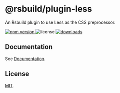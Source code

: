 # @rsbuild/plugin-less

An Rsbuild plugin to use Less as the CSS preprocessor.

<p>
  <a href="https://npmjs.com/package/@rsbuild/plugin-less">
   <img src="https://img.shields.io/npm/v/@rsbuild/plugin-less?style=flat-square&colorA=564341&colorB=EDED91" alt="npm version" />
  </a>
  <img src="https://img.shields.io/badge/License-MIT-blue.svg?style=flat-square&colorA=564341&colorB=EDED91" alt="license" />
  <a href="https://npmcharts.com/compare/@rsbuild/plugin-less?minimal=true"><img src="https://img.shields.io/npm/dm/@rsbuild/plugin-less.svg?style=flat-square&colorA=564341&colorB=EDED91" alt="downloads" /></a>
</p>

## Documentation

See [Documentation](https://rsbuild.rs/plugins/list/plugin-less).

## License

[MIT](https://github.com/web-infra-dev/rsbuild/blob/main/LICENSE).
